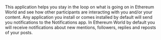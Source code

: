 This application helps you stay in the loop on what is going on in Ethereum World and see how other participants are interacting with you and/or your content. Any application you install or comes installed by default will send you notifications to the Notifications app. In Ethereum World by default you will receive notifications about new mentions, followers, replies and reposts of your posts.